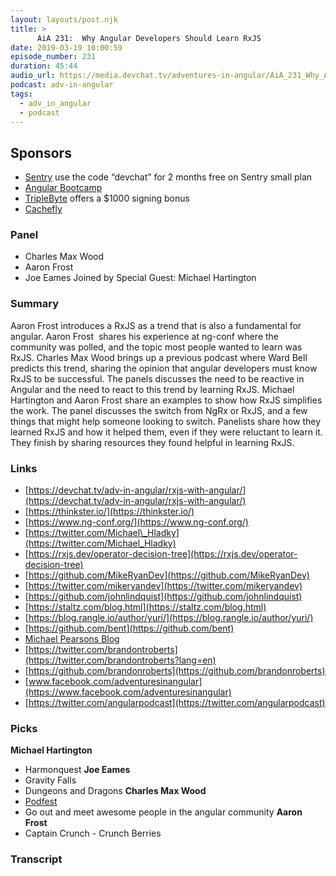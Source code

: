 ```yaml
---
layout: layouts/post.njk
title: >
      AiA 231:  Why Angular Developers Should Learn RxJS
date: 2019-03-19 10:00:59
episode_number: 231
duration: 45:44
audio_url: https://media.devchat.tv/adventures-in-angular/AiA_231_Why_Angular_Developers_Should_Learn_RxJS.mp3
podcast: adv-in-angular
tags: 
  - adv_in_angular
  - podcast
---
```


## **Sponsors**

- [Sentry](https://sentry.io/) use the code “devchat” for 2 months free on Sentry small plan
- [Angular Bootcamp](https://angularbootcamp.com/)
- [TripleByte](https://triplebyte.com/angular) offers a $1000 signing bonus
- [Cachefly](https://www.cachefly.com/)

### **Panel**

- Charles Max Wood
- Aaron Frost
- Joe Eames
Joined by Special Guest: Michael Hartington
### **Summary**
Aaron Frost introduces a RxJS as a trend that is also a fundamental for angular. Aaron Frost &nbsp;shares his experience at ng-conf where the community was polled, and the topic most people wanted to learn was RxJS. Charles Max Wood brings up a previous podcast where Ward Bell predicts this trend, sharing the opinion that angular developers must know RxJS to be successful. The panels discusses the need to be reactive in Angular and the need to react to this trend by learning RxJS. Michael Hartington and Aaron Frost share an examples to show how RxJS simplifies the work. The panel discusses the switch from NgRx or RxJS, and a few things that might help someone looking to switch. Panelists share how they learned RxJS and how it helped them, even if they were reluctant to learn it. They finish by sharing resources they found helpful in learning RxJS.
### **Links**

- [https://devchat.tv/adv-in-angular/rxjs-with-angular/](https://devchat.tv/adv-in-angular/rxjs-with-angular/)
- [https://thinkster.io/](https://thinkster.io/)
- [https://www.ng-conf.org/](https://www.ng-conf.org/)
- [https://twitter.com/Michael\_Hladky](https://twitter.com/Michael_Hladky)
- [https://rxjs.dev/operator-decision-tree](https://rxjs.dev/operator-decision-tree)
- [https://github.com/MikeRyanDev](https://github.com/MikeRyanDev)
- [https://twitter.com/mikeryandev](https://twitter.com/mikeryandev)
- [https://github.com/johnlindquist](https://github.com/johnlindquist)
- [https://staltz.com/blog.html](https://staltz.com/blog.html)
- [https://blog.rangle.io/author/yuri/](https://blog.rangle.io/author/yuri/)
- [https://github.com/bent](https://github.com/bent)
- [Michael Pearsons Blog](https://medium.com/@m3po22)
- [https://twitter.com/brandontroberts](https://twitter.com/brandontroberts?lang=en)
- [https://github.com/brandonroberts](https://github.com/brandonroberts)
- [www.facebook.com/adventuresinangular](https://www.facebook.com/adventuresinangular)
- [https://twitter.com/angularpodcast](https://twitter.com/angularpodcast)

### **Picks**
 **Michael Hartington**
- Harmonquest
**Joe Eames**
- Gravity Falls
- Dungeons and Dragons
**Charles Max Wood**
- [Podfest](https://podfestexpo.com/)
- Go out and meet awesome people in the angular community
**Aaron Frost**
- Captain Crunch - Crunch Berries


### Transcript


